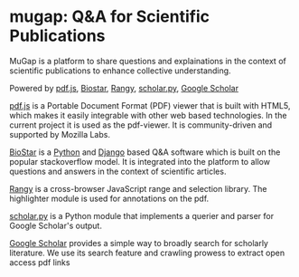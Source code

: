 

mugap: Q&A for Scientific Publications
=====================================================
MuGap is a platform to share questions and explainations in the context of scientific publications to enhance collective understanding. 

Powered by [pdf.js][pdf.js], [Biostar][biostar], [Rangy][rangy], [scholar.py][scholar.py], [Google Scholar][scholar]

[pdf.js][pdf.js] is a Portable Document Format (PDF) viewer that is built with HTML5, which makes it easily integrable with other web based technologies. In the current project it is used as the pdf-viewer. It is community-driven and supported by Mozilla Labs. 

[BioStar][biostar] is a [Python][python] and [Django][django] based Q&A software which is built on the popular stackoverflow model. It is integrated into the platform to allow questions and answers in the context of scientific articles.

[Rangy][rangy] is a cross-browser JavaScript range and selection library. The highlighter module is used for annotations on the pdf.

[scholar.py][scholar.py] is a Python module that implements a querier and parser for Google Scholar's output.

[Google Scholar][scholar] provides a simple way to broadly search for scholarly literature. We use its search feature and crawling prowess to extract open access pdf links

[pdf.js]: https://github.com/mozilla/pdf.js
[scholar.py]: https://github.com/ckreibich/scholar.py
[scholar]: scholar.google.com
[rangy]: https://github.com/timdown/rangy
[biostar]: https://github.com/ialbert/biostar-central/
[django]: http://www.djangoproject.com/
[python]: http://www.python.org/

